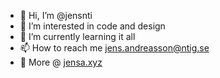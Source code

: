 - 👋 Hi, I’m @jensnti
- 👀 I’m interested in code and design
- 🌱 I’m currently learning it all
- 📫 How to reach me jens.andreasson@ntig.se
- :notebook_with_decorative_cover: More @ [jensa.xyz](https://www.jensa.dev)
<!---
jensnti/jensnti is a ✨ special ✨ repository because its `README.md` (this file) appears on your GitHub profile.
You can click the Preview link to take a look at your changes.
--->
